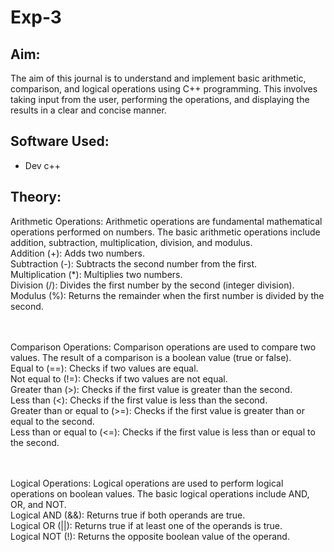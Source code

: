 # Exp-3
## Aim:
The aim of this journal is to understand and implement basic arithmetic, comparison, and logical operations using C++ programming. This involves taking input from the user, performing the operations, and displaying the results in a clear and concise manner.

## Software Used:
- Dev c++

## Theory:
Arithmetic Operations:
Arithmetic operations are fundamental mathematical operations performed on numbers. The basic arithmetic operations include addition, subtraction, multiplication, division, and modulus.
<br>Addition (+): Adds two numbers.
<br>Subtraction (-): Subtracts the second number from the first.
<br>Multiplication (*): Multiplies two numbers.
<br>Division (/): Divides the first number by the second (integer division).
<br>Modulus (%): Returns the remainder when the first number is divided by the second.

<br><br>Comparison Operations:
Comparison operations are used to compare two values. The result of a comparison is a boolean value (true or false).
<br>Equal to (==): Checks if two values are equal.
<br>Not equal to (!=): Checks if two values are not equal.
<br>Greater than (>): Checks if the first value is greater than the second.
<br>Less than (<): Checks if the first value is less than the second.
<br>Greater than or equal to (>=): Checks if the first value is greater than or equal to the second.
<br>Less than or equal to (<=): Checks if the first value is less than or equal to the second.

<br><br>Logical Operations:
Logical operations are used to perform logical operations on boolean values. The basic logical operations include AND, OR, and NOT.
<br>Logical AND (&&): Returns true if both operands are true.
<br>Logical OR (||): Returns true if at least one of the operands is true.
<br>Logical NOT (!): Returns the opposite boolean value of the operand.

